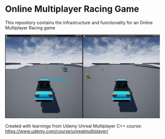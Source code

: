 # Online Multiplayer Racing Game

This repository contains the infrastructure and functionality for an Online Multiplayer Racing game

![](docs/images/main.jpg)

Created with learnings from Udemy Unreal Multiplayer C++ course:  https://www.udemy.com/course/unrealmultiplayer/
